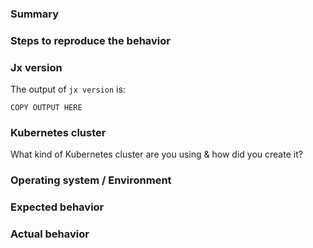 ### Summary 

### Steps to reproduce the behavior

### Jx version

The output of `jx version` is:

```
COPY OUTPUT HERE
```

### Kubernetes cluster

What kind of Kubernetes cluster are you using & how did you create it?

### Operating system / Environment

### Expected behavior

### Actual behavior
